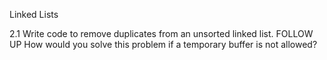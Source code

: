 Linked Lists

2.1 Write code to remove duplicates from an unsorted linked list.
FOLLOW UP
How would you solve this problem if a temporary buffer is not allowed?